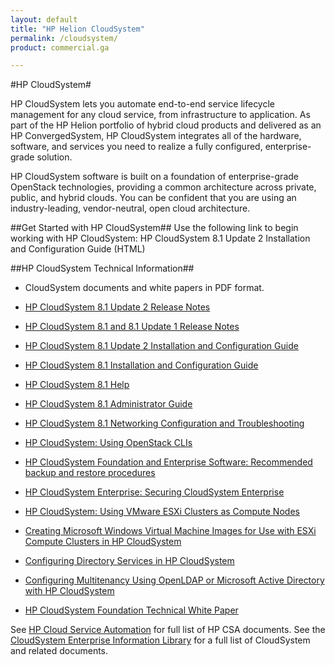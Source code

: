 ```yaml
---
layout: default
title: "HP Helion CloudSystem"
permalink: /cloudsystem/
product: commercial.ga

---
```

<!--UNDER REVISION-->


#HP CloudSystem#
 
HP CloudSystem lets you automate end-to-end service lifecycle management for any cloud service, from infrastructure to application. As part of the HP Helion portfolio of hybrid cloud products and delivered as an HP ConvergedSystem, HP CloudSystem integrates all of the hardware, software, and services you need to realize a fully configured, enterprise-grade solution. 

HP CloudSystem software is built on a foundation of enterprise-grade OpenStack technologies, providing a common architecture across private, public, and hybrid clouds. You can be confident that you are using an industry-leading, vendor-neutral, open cloud architecture.

##Get Started with HP CloudSystem##
Use the following link to begin working with HP CloudSystem:  HP CloudSystem 8.1 Update 2 Installation and Configuration Guide (HTML)
	
##HP CloudSystem Technical Information##
* CloudSystem documents and white papers in PDF format.  

* [HP CloudSystem 8.1 Update 2 Release Notes ](http://h20564.www2.hp.com/portal/site/hpsc/public/kb/docDisplay/?docId=c04517074)

* [HP CloudSystem 8.1 and 8.1 Update 1 Release Notes ](http://h20564.www2.hp.com/portal/site/hpsc/public/kb/docDisplay/?docId=c04498999)

* [HP CloudSystem 8.1 Update 2 Installation and Configuration Guide ](http://h20564.www2.hp.com/portal/site/hpsc/public/kb/docDisplay/?docId=c04517071)

* [HP CloudSystem 8.1 Installation and Configuration Guide ](http://h20564.www2.hp.com/portal/site/hpsc/public/kb/docDisplay/?docId=c04376921)

* [HP CloudSystem 8.1 Help ](http://h17007.www1.hp.com/docs/enterprise/servers/cloudsystem/8.1/webhelp/content/index.html)

* [HP CloudSystem 8.1 Administrator Guide ](http://h20564.www2.hp.com/portal/site/hpsc/public/kb/docDisplay/?docId=c04376928)

* [HP CloudSystem 8.1 Networking Configuration and Troubleshooting ](http://h20195.www2.hp.com/V2/GetDocument.aspx?docname=4AA5-6655ENW&cc=us&lc=en)

* [HP CloudSystem: Using OpenStack CLIs](http://h20564.www2.hp.com/portal/site/hpsc/public/kb/docDisplay/?docId=c04525353)

* [HP CloudSystem Foundation and Enterprise Software: Recommended backup and restore procedures](http://h20564.www2.hp.com/portal/site/hpsc/public/kb/docDisplay/?docId=c04220382)

* [HP CloudSystem Enterprise: Securing CloudSystem Enterprise](http://h20195.www2.hp.com/V2/GetDocument.aspx?docname=4AA5-6539ENW&cc=us&lc=en)

* [HP CloudSystem: Using VMware ESXi Clusters as Compute Nodes](http://h20564.www2.hp.com/portal/site/hpsc/public/kb/docDisplay/?docId=c04253153)

* [Creating Microsoft Windows Virtual Machine Images for Use with ESXi Compute Clusters in HP CloudSystem](http://h20564.www2.hp.com/portal/site/hpsc/public/kb/docDisplay/?docId=c04395877)

* [Configuring Directory Services in HP CloudSystem ](http://h20564.www2.hp.com/portal/site/hpsc/public/kb/docDisplay/?docId=c04459675 )

* [Configuring Multitenancy Using OpenLDAP or Microsoft Active Directory with HP CloudSystem](http://h20564.www2.hp.com/portal/site/hpsc/public/kb/docDisplay/?docId=c04277961 )

* [HP CloudSystem Foundation Technical White Paper](http://h20564.www2.hp.com/portal/site/hpsc/public/kb/docDisplay/?docId=c04273697)

See [HP Cloud Service Automation](https://docs.hpcloud.com/automation/) for full list of HP CSA documents.
See the [CloudSystem Enterprise Information Library](http://www.hp.com/go/cloudsystem/docs) for a full list of CloudSystem and related documents.

